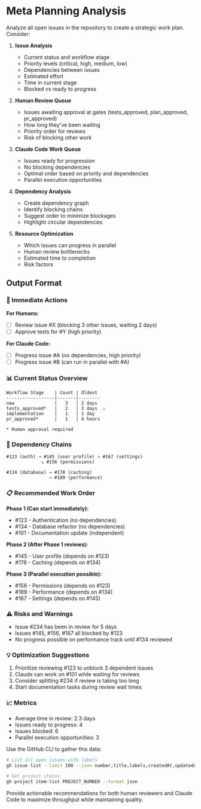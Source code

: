 # Meta Planning Analysis

Analyze all open issues in the repository to create a strategic work plan. Consider:

1. **Issue Analysis**
   - Current status and workflow stage
   - Priority levels (critical, high, medium, low)
   - Dependencies between issues
   - Estimated effort
   - Time in current stage
   - Blocked vs ready to progress

2. **Human Review Queue**
   - Issues awaiting approval at gates (tests_approved, plan_approved, pr_approved)
   - How long they've been waiting
   - Priority order for reviews
   - Risk of blocking other work

3. **Claude Code Work Queue**
   - Issues ready for progression
   - No blocking dependencies
   - Optimal order based on priority and dependencies
   - Parallel execution opportunities

4. **Dependency Analysis**
   - Create dependency graph
   - Identify blocking chains
   - Suggest order to minimize blockages
   - Highlight circular dependencies

5. **Resource Optimization**
   - Which issues can progress in parallel
   - Human review bottlenecks
   - Estimated time to completion
   - Risk factors

## Output Format

### 🚨 Immediate Actions
**For Humans:**
- [ ] Review issue #X (blocking 3 other issues, waiting 2 days)
- [ ] Approve tests for #Y (high priority)

**For Claude Code:**
- [ ] Progress issue #A (no dependencies, high priority)
- [ ] Progress issue #B (can run in parallel with #A)

### 📊 Current Status Overview
```
Workflow Stage    | Count | Oldest
------------------|-------|--------
new               |   3   | 2 days
tests_approved*   |   2   | 3 days  ⚠️
implementation    |   1   | 1 day
pr_approved*      |   1   | 4 hours

* Human approval required
```

### 🔗 Dependency Chains
```
#123 (auth) → #145 (user profile) → #167 (settings)
             ↘ #156 (permissions)

#134 (database) → #178 (caching)
                → #189 (performance)
```

### 📋 Recommended Work Order

**Phase 1 (Can start immediately):**
- #123 - Authentication (no dependencies)
- #134 - Database refactor (no dependencies)
- #101 - Documentation update (independent)

**Phase 2 (After Phase 1 reviews):**
- #145 - User profile (depends on #123)
- #178 - Caching (depends on #134)

**Phase 3 (Parallel execution possible):**
- #156 - Permissions (depends on #123)
- #189 - Performance (depends on #134)
- #167 - Settings (depends on #145)

### ⚠️ Risks and Warnings
- Issue #234 has been in review for 5 days
- Issues #145, #156, #167 all blocked by #123
- No progress possible on performance track until #134 reviewed

### 💡 Optimization Suggestions
1. Prioritize reviewing #123 to unblock 3 dependent issues
2. Claude can work on #101 while waiting for reviews
3. Consider splitting #234 if review is taking too long
4. Start documentation tasks during review wait times

### 📈 Metrics
- Average time in review: 2.3 days
- Issues ready to progress: 4
- Issues blocked: 6
- Parallel execution opportunities: 3

Use the GitHub CLI to gather this data:
```bash
# List all open issues with labels
gh issue list --limit 100 --json number,title,labels,createdAt,updatedAt,body,comments

# Get project status
gh project item-list PROJECT_NUMBER --format json
```

Provide actionable recommendations for both human reviewers and Claude Code to maximize throughput while maintaining quality.